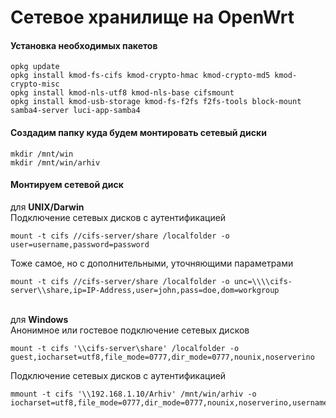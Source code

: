# Сетевое хранилище на OpenWrt

#### Установка необходимых пакетов
```text
opkg update
opkg install kmod-fs-cifs kmod-crypto-hmac kmod-crypto-md5 kmod-crypto-misc
opkg install kmod-nls-utf8 kmod-nls-base cifsmount
opkg install kmod-usb-storage kmod-fs-f2fs f2fs-tools block-mount samba4-server luci-app-samba4
```


#### Cоздадим папку куда будем монтировать сетевый диски
```text
mkdir /mnt/win
mkdir /mnt/win/arhiv
```

#### Монтируем сетевой диск  
для **UNIX/Darwin**  
Подключение сетевых дисков с аутентификацией
```text
mount -t cifs //cifs-server/share /localfolder -o user=username,password=password
```
Тоже самое, но с дополнительными, уточняющими параметрами
```text
mount -t cifs //cifs-server/share /localfolder -o unc=\\\\cifs-server\\share,ip=IP-Address,user=john,pass=doe,dom=workgroup
```
\
для **Windows**  
Анонимное или гостевое подключение сетевых дисков
```text
mount -t cifs '\\cifs-server\share' /localfolder -o guest,iocharset=utf8,file_mode=0777,dir_mode=0777,nounix,noserverino
```

Подключение сетевых дисков с аутентификацией
```text
mmount -t cifs '\\192.168.1.10/Arhiv' /mnt/win/arhiv -o iocharset=utf8,file_mode=0777,dir_mode=0777,nounix,noserverino,username=User,password=password
```
